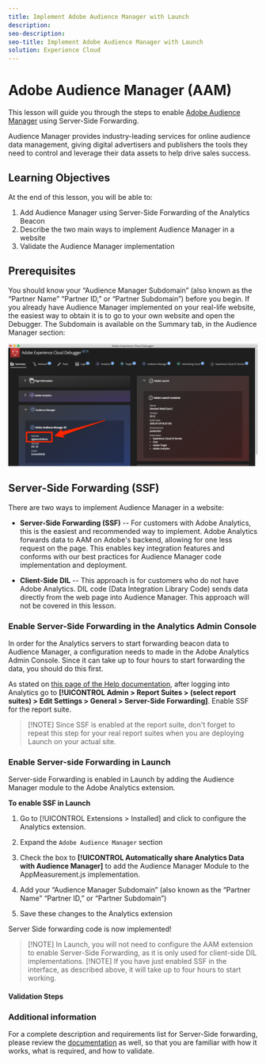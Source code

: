 ```yaml
---
title: Implement Adobe Audience Manager with Launch
description:
seo-description:
seo-title: Implement Adobe Audience Manager with Launch
solution: Experience Cloud
---
```


# Adobe Audience Manager (AAM)

This lesson will guide you through the steps to enable [Adobe Audience Manager](https://marketing.adobe.com/resources/help/en_US/aam/) using Server-Side Forwarding.

Audience Manager provides industry-leading services for online audience data management, giving digital advertisers and publishers the tools they need to control and leverage their data assets to help drive sales success.

## Learning Objectives

At the end of this lesson, you will be able to:

1. Add Audience Manager using Server-Side Forwarding of the Analytics Beacon
1. Describe the two main ways to implement Audience Manager in a website
1. Validate the Audience Manager implementation

## Prerequisites

You should know your “Audience Manager Subdomain” (also known as the “Partner Name” “Partner ID,” or “Partner Subdomain”) before you begin. If you already have Audience Manager implemented on your real-life website, the easiest way to obtain it is to go to your own website and open the Debugger. The Subdomain is available on the Summary tab, in the Audience Manager section:

   ![You can use the Debugger to find the Audience Manager Subdomain on your real-life website](../assets/images/aam-debugger-partner.png)

## Server-Side Forwarding (SSF)

There are two ways to implement Audience Manager in a website:

* **Server-Side Forwarding (SSF)** -- For customers with Adobe Analytics, this is the easiest and recommended way to implement. Adobe Analytics forwards data to AAM on Adobe's backend, allowing for one less request on the page. This enables key integration features and conforms with our best practices for Audience Manager code implementation and deployment.

* **Client-Side DIL** -- This approach is for customers who do not have Adobe Analytics. DIL code (Data Integration Library Code) sends data directly from the web page into Audience Manager. This approach will not be covered in this lesson.
  
### Enable Server-Side Forwarding in the Analytics Admin Console

In order for the Analytics servers to start forwarding beacon data to Audience Manager, a configuration needs to made in the Adobe Analytics Admin Console. Since it can take up to four hours to start forwarding the data, you should do this first.

As stated on [this page of the Help documentation](https://marketing.adobe.com/resources/help/en_US/reference/ssf.html), after logging into Analytics go to **[!UICONTROL Admin \> Report Suites \> (select report suites) \> Edit Settings \> General \> Server-Side Forwarding]**. Enable SSF for the report suite.

>[!NOTE] Since SSF is enabled at the report suite, don't forget to repeat this step for your real report suites when you are deploying Launch on your actual site.

### Enable Server-side Forwarding in Launch

Server-side Forwarding is enabled in Launch by adding the Audience Manager module to the Adobe Analytics extension.

**To enable SSF in Launch**

1. Go to [!UICONTROL Extensions > Installed] and click to configure the Analytics extension.

1. Expand the `Adobe Audience Manager` section

1. Check the box to **[!UICONTROL Automatically share Analytics Data with Audience Manager]** to add the Audience Manager Module to the AppMeasurement.js implementation.

1. Add your “Audience Manager Subdomain” (also known as the “Partner Name” “Partner ID,” or “Partner Subdomain”)

1. Save these changes to the Analytics extension

Server Side forwarding code is now implemented!

>[!NOTE] In Launch, you will not need to configure the AAM extension to enable Server-Side Forwarding, as it is only used for client-side DIL implementations.
>[!NOTE] If you have just enabled SSF in the interface, as described
above, it will take up to four hours to start working.

#### Validation Steps

### Additional information

For a complete description and requirements list for Server-Side forwarding, please review the [documentation](https://marketing.adobe.com/resources/help/en_US/reference/ssf.html) as well, so that you are familiar with how it works, what is required, and how to validate.